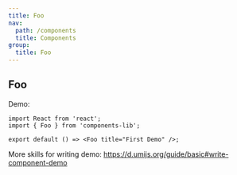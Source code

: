```yaml
---
title: Foo
nav:
  path: /components
  title: Components
group: 
  title: Foo
---
```


## Foo

Demo:

```tsx
import React from 'react';
import { Foo } from 'components-lib';

export default () => <Foo title="First Demo" />;
```

More skills for writing demo: https://d.umijs.org/guide/basic#write-component-demo
